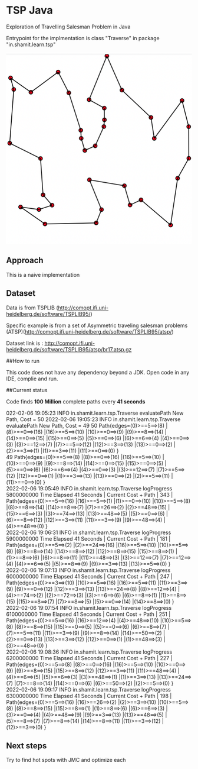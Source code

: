 # TSP Java
 Exploration of Travelling Salesman Problem in Java 

Entrypoint for the implmentation is class "Traverse" in package "in.shamit.learn.tsp"

![Representation of TSP](./doc/tsp_example.png)

## Approach

This is a naive implementation 

## Dataset 

Data is from TSPLIB (http://comopt.ifi.uni-heidelberg.de/software/TSPLIB95/)

Specific example is from a set of Asymmetric traveling salesman problems (ATSP)(http://comopt.ifi.uni-heidelberg.de/software/TSPLIB95/atsp/) 

Dataset link is : http://comopt.ifi.uni-heidelberg.de/software/TSPLIB95/atsp/br17.atsp.gz

##How to run 

This code does not have any dependency beyond a JDK. Open code in any IDE, complie and run.

##Current status 
  
Code finds **100 Million** complete paths every **41 seconds**


022-02-06 19:05:23 INFO in.shamit.learn.tsp.Traverse evaluatePath New Path, Cost = 50
2022-02-06 19:05:23 INFO in.shamit.learn.tsp.Traverse evaluatePath New Path, Cost = 49
50 Path{edges=(0)>==5==>(8) |(8)>==0==>(16) |(16)>==5==>(10) |(10)>==0==>(9) |(9)>==8==>(14) |(14)>==0==>(15) |(15)>==0==>(5) |(5)>==0==>(6) |(6)>==6==>(4) |(4)>==0==>(3) |(3)>==12==>(7) |(7)>==5==>(12) |(12)>==3==>(13) |(13)>==0==>(2) |(2)>==3==>(1) |(1)>==3==>(11) |(11)>==0==>(0) }  
49 Path{edges=(0)>==5==>(8) |(8)>==0==>(16) |(16)>==5==>(10) |(10)>==0==>(9) |(9)>==8==>(14) |(14)>==0==>(15) |(15)>==0==>(5) |(5)>==0==>(6) |(6)>==6==>(4) |(4)>==0==>(3) |(3)>==12==>(7) |(7)>==5==>(12) |(12)>==0==>(1) |(1)>==3==>(13) |(13)>==0==>(2) |(2)>==5==>(11) |(11)>==0==>(0) }  
2022-02-06 19:05:49 INFO in.shamit.learn.tsp.Traverse logProgress 5800000000 Time Elapsed 41 Seconds |  Current Cost + Path  | 343 | Path{edges=(0)>==5==>(16) |(16)>==5==>(1) |(1)>==0==>(10) |(10)>==5==>(8) |(8)>==8==>(14) |(14)>==8==>(7) |(7)>==26==>(2) |(2)>==48==>(15) |(15)>==6==>(3) |(3)>==74==>(13) |(13)>==48==>(5) |(5)>==0==>(6) |(6)>==8==>(12) |(12)>==3==>(11) |(11)>==3==>(9) |(9)>==48==>(4) |(4)>==48==>(0) }  
2022-02-06 19:06:31 INFO in.shamit.learn.tsp.Traverse logProgress 5900000000 Time Elapsed 41 Seconds |  Current Cost + Path  | 181 | Path{edges=(0)>==5==>(2) |(2)>==24==>(16) |(16)>==5==>(10) |(10)>==5==>(8) |(8)>==8==>(14) |(14)>==8==>(12) |(12)>==8==>(15) |(15)>==8==>(1) |(1)>==8==>(6) |(6)>==8==>(11) |(11)>==48==>(3) |(3)>==12==>(7) |(7)>==12==>(4) |(4)>==6==>(5) |(5)>==8==>(9) |(9)>==3==>(13) |(13)>==5==>(0) }  
2022-02-06 19:07:13 INFO in.shamit.learn.tsp.Traverse logProgress 6000000000 Time Elapsed 41 Seconds |  Current Cost + Path  | 247 | Path{edges=(0)>==3==>(10) |(10)>==5==>(16) |(16)>==5==>(11) |(11)>==3==>(9) |(9)>==0==>(12) |(12)>==3==>(13) |(13)>==24==>(8) |(8)>==12==>(4) |(4)>==74==>(2) |(2)>==72==>(3) |(3)>==6==>(6) |(6)>==8==>(1) |(1)>==8==>(15) |(15)>==8==>(7) |(7)>==8==>(5) |(5)>==0==>(14) |(14)>==8==>(0) }  
2022-02-06 19:07:54 INFO in.shamit.learn.tsp.Traverse logProgress 6100000000 Time Elapsed 41 Seconds |  Current Cost + Path  | 251 | Path{edges=(0)>==5==>(16) |(16)>==12==>(4) |(4)>==48==>(10) |(10)>==5==>(8) |(8)>==8==>(15) |(15)>==0==>(5) |(5)>==0==>(6) |(6)>==8==>(7) |(7)>==5==>(11) |(11)>==3==>(9) |(9)>==8==>(14) |(14)>==50==>(2) |(2)>==0==>(13) |(13)>==3==>(12) |(12)>==0==>(1) |(1)>==48==>(3) |(3)>==48==>(0) }  
2022-02-06 19:08:36 INFO in.shamit.learn.tsp.Traverse logProgress 6200000000 Time Elapsed 41 Seconds |  Current Cost + Path  | 227 | Path{edges=(0)>==5==>(8) |(8)>==0==>(16) |(16)>==5==>(10) |(10)>==0==>(9) |(9)>==8==>(15) |(15)>==8==>(12) |(12)>==3==>(11) |(11)>==48==>(4) |(4)>==6==>(5) |(5)>==6==>(3) |(3)>==48==>(1) |(1)>==3==>(13) |(13)>==24==>(7) |(7)>==8==>(14) |(14)>==0==>(6) |(6)>==50==>(2) |(2)>==5==>(0) }  
2022-02-06 19:09:17 INFO in.shamit.learn.tsp.Traverse logProgress 6300000000 Time Elapsed 41 Seconds |  Current Cost + Path  | 198 | Path{edges=(0)>==5==>(16) |(16)>==26==>(2) |(2)>==3==>(10) |(10)>==5==>(8) |(8)>==8==>(15) |(15)>==8==>(1) |(1)>==8==>(6) |(6)>==6==>(3) |(3)>==0==>(4) |(4)>==48==>(9) |(9)>==3==>(13) |(13)>==48==>(5) |(5)>==8==>(7) |(7)>==8==>(14) |(14)>==8==>(11) |(11)>==3==>(12) |(12)>==3==>(0) }

 
## Next steps
Try to find hot spots with JMC and optimize each 
